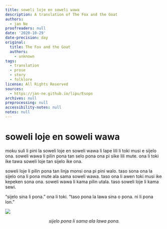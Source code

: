 ```yaml
---
title: soweli loje en soweli wawa
description: A translation of The Fox and the Goat
authors:
  - jan Ne
proofreaders: null
date: '2020-10-29'
date-precision: day
original:
  title: The Fox and the Goat
  authors:
    - unknown
tags:
  - translation
  - prose
  - story
  - folklore
license: All Rights Reserved
sources:
  - https://jan-ne.github.io/lipu/Esopo
archives: null
preprocessing: null
accessibility-notes: null
notes: null
---
```


# soweli loje en soweli wawa

moku suli li pini la soweli loje en soweli wawa li lape lili li toki musi e sijelo ona. soweli wawa li pilin pona tan selo pona ona pi sike lili mute. ona li toki ike tawa soweli loje tan sijelo ike ona.

soweli loje li pilin pona tan linja monsi ona pi pini walo. taso sona ona la sijelo ona li pona mute ala sama soweli wawa. taso ona li awen toki musi ike kepeken sona ona. soweli wawa li kama pilin utala. taso soweli loje li kama sewi.

“sijelo sina li pona.” ona li toki. “taso pona la lawa sina o pona. ni li pona lon.”

![](https://jan-ne.github.io/lipu/Esopo/soweli_loje_en_soweli_wawa.jpg)

*<p style="text-align: center;">sijelo pona li sama ala lawa pona.</p>*